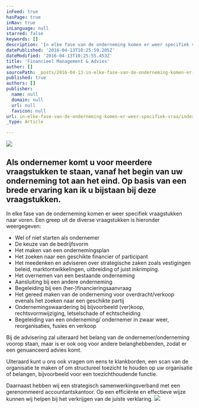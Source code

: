 ```yaml
---
inFeed: true
hasPage: true
inNav: true
inLanguage: null
starred: false
keywords: []
description: 'In elke fase van de onderneming komen er weer specifiek vraagstukken naar voren. Een greep uit de diverse vraagstukken is hieronder weergegeven:'
datePublished: '2016-04-13T10:25:59.205Z'
dateModified: '2016-04-13T10:25:55.453Z'
title: 'Financieel Management & Advies'
author: []
sourcePath: _posts/2016-04-13-in-elke-fase-van-de-onderneming-komen-er-weer-specifiek-vraa.md
published: true
authors: []
publisher:
  name: null
  domain: null
  url: null
  favicon: null
url: in-elke-fase-van-de-onderneming-komen-er-weer-specifiek-vraa/index.html
_type: Article

---
```

![](https://the-grid-user-content.s3-us-west-2.amazonaws.com/65f469ce-1363-474d-be5f-613327cc8f2b.jpg)

## Als ondernemer komt u voor meerdere vraagstukken te staan, vanaf het begin van uw onderneming tot aan het eind. Op basis van een brede ervaring kan ik u bijstaan bij deze vraagstukken.

In elke fase van de onderneming komen er weer specifiek vraagstukken naar voren. Een greep uit de diverse vraagstukken is hieronder weergegeven:

* Wel of niet starten als ondernemer
* De keuze van de bedrijfsvorm
* Het maken van een ondernemingsplan
* Het zoeken naar een geschikte financier of participant
* Het meedenken en adviseren over strategische zaken zoals vestigingen beleid, marktontwikkelingen, uitbreiding of juist inkrimping.
* Het overnemen van een bestaande onderneming
* Aansluiting bij een andere onderneming
* Begeleiding bij een (her-)financieringsaanvraag
* Het gereed maken van de onderneming voor overdracht/verkoop evenals het zoeken naar een geschikte partij
* Ondernemingswaardering bij bijvoorbeeld (ver)koop, rechtsvormwijziging, letselschade of echtscheiding
* Begeleiding van een onderneming/ ondernemer in zwaar weer, reorganisaties, fusies en verkoop

Bij de advisering zal uiteraard het belang van de ondernemer/onderneming voorop staan, maar is er ook oog voor andere belanghebbenden, zodat er een genuanceerd advies komt.

Uiteraard kunt u ons ook vragen om eens te klankborden, een scan van de organisatie te maken of om structureel toezicht te houden op uw organisatie of belangen, bijvoorbeeld voor een toezichthoudende functie.

Daarnaast hebben wij een strategisch samenwerkingsverband met een gerenommeerd accountantskantoor. Op een efficiënte en effectieve wijze kunnen wij helpen bij het verkrijgen van de juiste verklaring.
![](https://the-grid-user-content.s3-us-west-2.amazonaws.com/eb354f3a-8d93-4a55-a24b-7c49b881f6ac.jpg)